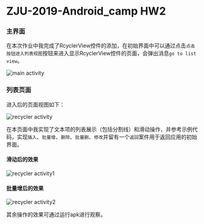# ZJU-2019-Android_camp HW2

### 主界面
在本次作业中我完成了RcyclerView控件的添加，在初始界面中可以通过点击`点击按钮进入列表视图`按钮来进入显示RcyclerView控件的页面，会弹出消息`go to list view`。

![main activity](https://github.com/ZJUn00b/ZJU-2019-Android_camp/blob/hw2/app/src/main/res/pics/main.jpg)

### 列表页面
进入后的页面视图如下：

![recycler activity](https://github.com/ZJUn00b/ZJU-2019-Android_camp/blob/hw2/app/src/main/res/pics/enter.jpg)

在本页面中我实现了文本项的列表展示（包括分割线）和滑动操作，并参考示例代码，实现`插入`、`批量增`、`删除`、`批量删`、`修改`并留有一个`返回`案件用于返回应用的初始界面。

#### 滑动后的效果
![recycler activity1](https://github.com/ZJUn00b/ZJU-2019-Android_camp/blob/hw2/app/src/main/res/pics/scroll.jpg)

#### 批量增后的效果
![recycler activity2](https://github.com/ZJUn00b/ZJU-2019-Android_camp/blob/hw2/app/src/main/res/pics/piliangzeng.jpg)

其余操作的效果可通过运行apk进行观察。

